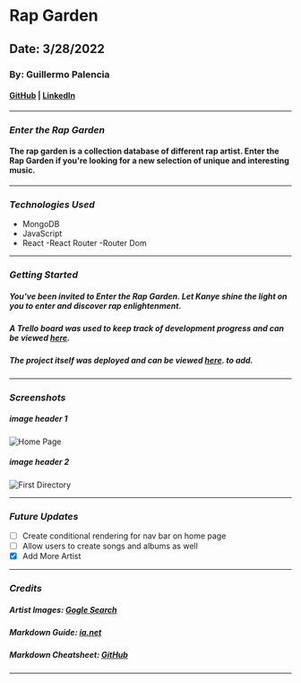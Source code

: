 # Rap Garden

## Date: 3/28/2022

### By: Guillermo Palencia

#### [GitHub](https://github.com/guillermopalencia) | [LinkedIn](https://www.linkedin.com/in/guillermo-palencia/)

---

### **_Enter the Rap Garden_**

#### The rap garden is a collection database of different rap artist. Enter the Rap Garden if you're looking for a new selection of unique and interesting music.

---

### **_Technologies Used_**

- MongoDB
- JavaScript
- React
  -React Router
  -Router Dom

---

### **_Getting Started_**

##### You've been invited to Enter the Rap Garden. Let Kanye shine the light on you to enter and discover rap enlightenment.

##### A Trello board was used to keep track of development progress and can be viewed [here](https://trello.com/b/gsw7XYk5/project-2-rap-garden).

##### The project itself was deployed and can be viewed [here](https://cherry-crumble-36177.herokuapp.com/). to add.

---

### **_Screenshots_**

##### image header 1

![Home Page](https://imgur.com/a/E2s8XpL)

##### image header 2

![First Directory](https://imgur.com/a/ogKi0x3)

---

### **_Future Updates_**

- [ ] Create conditional rendering for nav bar on home page
- [ ] Allow users to create songs and albums as well
- [x] Add More Artist

---

### **_Credits_**

##### Artist Images: [Gogle Search](https://google.com)

##### Markdown Guide: [ia.net](https://ia.net/writer/support/general/markdown-guide)

##### Markdown Cheatsheet: [GitHub](https://guides.github.com/pdfs/markdown-cheatsheet-online.pdf)

---
